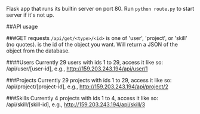 Flask app that runs its builtin server on port 80. Run `python route.py` to start server if it's not up.

##API usage

###GET requests
`/api/get/<type>/<id>`
<type> is one of 'user', 'project', or 'skill' (no quotes). <id> is the id of the object you want.
Will return a JSON of the object from the database.

####Users
Currently 29 users with ids 1 to 29, access it like so: /api/user/[user-id], e.g., http://159.203.243.194/api/user/1

###Projects
Currently 29 projects with ids 1 to 29, access it like so: /api/project/[project-id], e.g., http://159.203.243.194/api/project/2

###Skills
Currently 4 projects with ids 1 to 4, access it like so: /api/skill/[skill-id], e.g., http://159.203.243.194/api/skill/3
